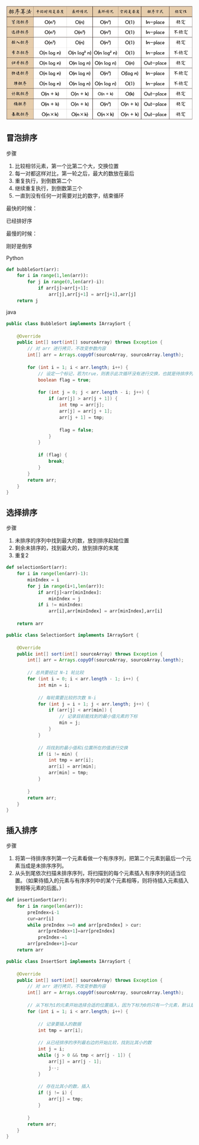 ![åå¤§ç"å¸æåºç®æ³ æ¦è§æªå¾](assets/sort.png)



## 冒泡排序

步骤

1. 比较相邻元素，第一个比第二个大，交换位置
2. 每一对都这样对比，第一轮之后，最大的数放在最后
3. 重复执行，到倒数第二个
4. 继续重复执行，到倒数第三个
5. 一直到没有任何一对需要对比的数字，结束循环

最快的时候：

已经排好序

最慢的时候：

刚好是倒序



Python

```python
def bubbleSort(arr):
    for i in range(1,len(arr)):
        for j in range(0,len(arr)-i):
            if arr[j]>arr[j+1]:
                arr[j],arr[j+1] = arr[j+1],arr[j]
    return j
```



java

```java
public class BubbleSort implements IArraySort {

    @Override
    public int[] sort(int[] sourceArray) throws Exception {
        // 对 arr 进行拷贝，不改变参数内容
        int[] arr = Arrays.copyOf(sourceArray, sourceArray.length);

        for (int i = 1; i < arr.length; i++) {
            // 设定一个标记，若为true，则表示此次循环没有进行交换，也就是待排序列已经有序，排序已经完成。
            boolean flag = true;

            for (int j = 0; j < arr.length - i; j++) {
                if (arr[j] > arr[j + 1]) {
                    int tmp = arr[j];
                    arr[j] = arr[j + 1];
                    arr[j + 1] = tmp;

                    flag = false;
                }
            }

            if (flag) {
                break;
            }
        }
        return arr;
    }
}
```



## 选择排序

步骤

1. 未排序的序列中找到最大的数，放到排序起始位置
2. 剩余未排序的，找到最大的，放到排序的末尾
3. 重复2

```python
def selectionSort(arr):
    for i in range(len(arr)-1):
        minIndex = i
        for j in range(i+1,len(arr)):
            if arr[j]<arr[minIndex]:
                minIndex = j
            if i != minIndex:
                arr[i],arr[minIndex] = arr[minIndex],arr[i]
                
    return arr
```

```java
public class SelectionSort implements IArraySort {

    @Override
    public int[] sort(int[] sourceArray) throws Exception {
        int[] arr = Arrays.copyOf(sourceArray, sourceArray.length);

        // 总共要经过 N-1 轮比较
        for (int i = 0; i < arr.length - 1; i++) {
            int min = i;

            // 每轮需要比较的次数 N-i
            for (int j = i + 1; j < arr.length; j++) {
                if (arr[j] < arr[min]) {
                    // 记录目前能找到的最小值元素的下标
                    min = j;
                }
            }

            // 将找到的最小值和i位置所在的值进行交换
            if (i != min) {
                int tmp = arr[i];
                arr[i] = arr[min];
                arr[min] = tmp;
            }

        }
        return arr;
    }
}
```



## 插入排序

步骤

1. 将第一待排序序列第一个元素看做一个有序序列，把第二个元素到最后一个元素当成是未排序序列。
2. 从头到尾依次扫描未排序序列，将扫描到的每个元素插入有序序列的适当位置。（如果待插入的元素与有序序列中的某个元素相等，则将待插入元素插入到相等元素的后面。）



```python
def insertionSort(arr):
    for i in range(len(arr)):
        preIndex=i-1
        cur=arr[i]
        while preIndex >=0 and arr[preIndex] > cur:
            arr[preIndex+1]=arr[preIndex]
            preIndex-=1
        arr[preIndex+1]=cur
    return arr
```



```java
public class InsertSort implements IArraySort {

    @Override
    public int[] sort(int[] sourceArray) throws Exception {
        // 对 arr 进行拷贝，不改变参数内容
        int[] arr = Arrays.copyOf(sourceArray, sourceArray.length);

        // 从下标为1的元素开始选择合适的位置插入，因为下标为0的只有一个元素，默认是有序的
        for (int i = 1; i < arr.length; i++) {

            // 记录要插入的数据
            int tmp = arr[i];

            // 从已经排序的序列最右边的开始比较，找到比其小的数
            int j = i;
            while (j > 0 && tmp < arr[j - 1]) {
                arr[j] = arr[j - 1];
                j--;
            }

            // 存在比其小的数，插入
            if (j != i) {
                arr[j] = tmp;
            }

        }
        return arr;
    }
}
```

